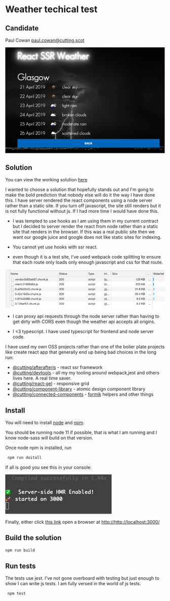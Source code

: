 # Weather techical test

## Candidate

Paul Cowan [paul.cowan@cutting.scot](mailto:paul.cowan@cutting.scot)

![finish](./finish.png)

## Solution

You can view the working solution [here](http://165.22.65.189/)

I wanted to choose a solution that hopefully stands out and I'm gong to make the bold prediction that nobody else will do it the way I have done this.  I have server rendered the react components using a node server rather than a static site.  If you turn off javascript, the site still renders but it is not fully functional without js.  If I had more time I would have done this.

- I was tempted to use hooks as I am using them in my current contract but I decided to server render the react from node rather than a static site that renders in the browser.  If this was a real public site then we want our google juice and google does not like static sites for indexing.

- You cannot yet use hooks with ssr react.

- even though it is a test site, I've used webpack code splitting to ensure that each route only loads only enough javascript and css for that route.

![finish](./chunking.png)

- I can proxy api requests through the node server rather than having to get dirty with CORS even though the weather api accepts all origins.

- I <3 typescript. I have used typescript for frontend and node server code.

I have used my own OSS projects rather than one of the bolier plate projects like create react app that generally end up being bad choices in the long run:

- [@cutting/afterafterjs](https://github.com/dagda1/cuttingedge/tree/master/packages/afterafterjs) - react ssr framework
- [@cutting/devtools](https://github.com/dagda1/cuttingedge/tree/master/packages/devtools) - all my my tooling around webpack,jest and others lives here.  A real time saver.
- [@cutting/react-gel](https://github.com/dagda1/cuttingedge/tree/master/packages/react-gel) - responsive grid
- [@cutting/component-library](https://github.com/dagda1/cuttingedge/tree/master/packages/connected-components) - atomic design component library
- [@cutting/connected-components](https://github.com/dagda1/cuttingedge/tree/master/packages/connected-components) - [formik](https://github.com/jaredpalmer/formik) helpers and other things

## Install

You will need to install [node](https://nodejs.org/en/download/) and [npm](https://www.npmjs.com/get-npm).

You should be running node 11 if possible, that is what I am running and I know node-sass will build on that version.

Once node npm is installed, run

```bash
 npm run doitall
```

If all is good you see this in your console:

![console](./console.png)

Finally, either click [this link](http://localhost:3000/) open a browser at [http://http://localhost:3000/](http://localhost:3000/)

## Build the solution

```bash
npm run build
```

## Run tests

The tests use jest.  I've not gone overboard with testing but just enough to show I can write js tests. I am fully versed in the world of js tests.

```bash
 npm test
```
